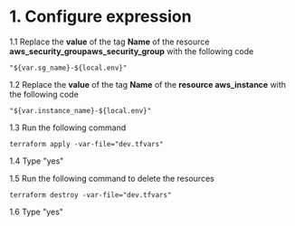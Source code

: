 # 1. Configure expression

1.1 Replace the **value** of the tag **Name** of the resource **aws_security_groupaws_security_group** with the following code
```
"${var.sg_name}-${local.env}"
```
1.2 Replace the **value** of the tag **Name** of the **resource aws_instance** with the following code
```
"${var.instance_name}-${local.env}"
```
1.3 Run the following command
```
terraform apply -var-file="dev.tfvars"
```
1.4 Type "yes"

1.5 Run the following command to delete the resources
```
terraform destroy -var-file="dev.tfvars"
```
1.6 Type "yes"